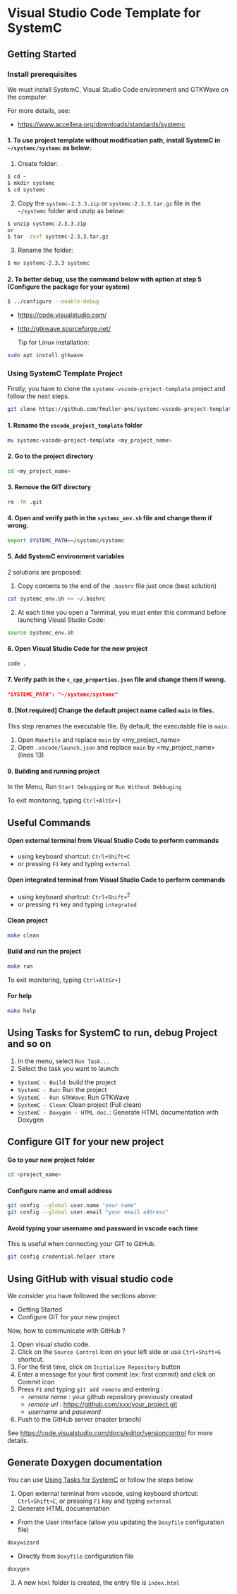 # Visual Studio Code Template for SystemC

## Getting Started

### Install prerequisites
We must install SystemC, Visual Studio Code environment and GTKWave on the computer.

For more details, see:  
- https://www.accellera.org/downloads/standards/systemc

#### 1. To use project template without modification path, install SystemC in `~/systemc/systemc` as below:
1. Create folder:
```bash
$ cd ~
$ mkdir systemc
$ cd systemc
```
2. Copy the `systemc-2.3.3.zip` or `systemc-2.3.3.tar.gz` file in the `~/systemc` folder and unzip as below:
```bash
$ unzip systemc-2.3.3.zip
or
$ tar -zxvf systemc-2.3.3.tar.gz 
``` 
3. Rename the folder:
```bash
$ mv systemc-2.3.3 systemc
``` 
#### 2. To better debug, use the command below with option at step 5 (Configure the package for your system)
```bash
$ ../configure --enable-debug
```
- https://code.visualstudio.com/
- http://gtkwave.sourceforge.net/ 

   Tip for Linux installation:
```bash
sudo apt install gtkwave
```
### Using SystemC Template Project

Firstly, you have to clone the `systemc-vscode-project-template` project and follow the next steps.
```bash
git clone https://github.com/fmuller-pns/systemc-vscode-project-template.git
```

#### 1. Rename the `vscode_project_template` folder
```bash
mv systemc-vscode-project-template <my_project_name>
```
#### 2. Go to the project directory
```bash
cd <my_project_name>
```
#### 3. Remove the GIT directory
```bash
rm -fR .git
```
#### 4. Open and verify path in the `systemc_env.sh` file and change them if wrong.
```bash
export SYSTEMC_PATH=~/systemc/systemc
```
#### 5. Add SystemC environment variables 
2 solutions are proposed:

1. Copy contents to the end of the `.bashrc` file just once (best solution)
```bash
cat systemc_env.sh >> ~/.bashrc
```
2. At each time you open a Terminal, you must enter this command before launching Visual Studio Code:
```bash
source systemc_env.sh
```
#### 6. Open Visual Studio Code for the new project
```bash
code .
```
#### 7. Verify path in the `c_cpp_properties.json` file and change them if wrong.
```json
"SYSTEMC_PATH": "~/systemc/systemc"
```

#### 8. [Not required] Change the default project name called `main` in files.
This step renames the executable file. By default, the executable file is `main`.
1. Open `Makefile` and replace `main` by <my_project_name>
2. Open `.vscode/launch.json` and replace `main` by <my_project_name> (lines 13)

#### 9. Building and running project
In the Menu, Run `Start Debugging` or `Run Without Debbuging`

To exit monitoring, typing `Ctrl+AltGr+]`

## Useful Commands 

#### Open external terminal from Visual Studio Code to perform commands

  * using keyboard shortcut: `Ctrl+Shift+C`
  * or pressing `F1` key and typing `external`

#### Open integrated terminal from Visual Studio Code to perform commands

  * using keyboard shortcut: `Ctrl+Shift+`<sup>2</sup>
  * or pressing `F1` key and typing `integrated`

#### Clean project
```bash
make clean
```

#### Build and run the project
```bash
make run
```
To exit monitoring, typing `Ctrl+AltGr+]`

#### For help
```bash
make help
```

## Using Tasks for SystemC to run, debug Project and so on

1. In the menu, select `Run Task...`
2. Select the task you want to launch:
- `SystemC - Build`: build the project
- `SystemC - Run`: Run the project
- `SystemC - Run GTKWave`: Run GTKWave
- `SystemC - Clean`: Clean project (Full clean)  
- `SystemC - Doxygen - HTML doc.`: Generate HTML documentation with Doxygen

## Configure GIT for your new project

#### Go to your new project folder
```bash
cd <project_name>
```
#### Configure name and email address
```bash
git config --global user.name "your name" 
git config --global user.email "your email address"
```
#### Avoid typing your username and password in vscode each time
This is useful when connecting your GIT to GitHub.
```bash
git config credential.helper store
```

## Using GitHub with visual studio code

We consider you have followed the sections above:
* Getting Started
* Configure GIT for your new project

Now, how to communicate with GitHub ?

1. Open visual studio code.
2. Click on the `Source Control` icon on your left side or use `Ctrl+Shift+G` shortcut. 
3. For the first time, click on `Initialize Repository` button
4. Enter a message for your first commit (ex: first commit) and click on Commit icon
5. Press `F1` and typing `git add remote` and entering :
   * *remote name* : your github repository previously created
   * *remote url* : https://github.com/xxx/your_project.git
   * *username* and *password*
6. Push to the GitHub server (master branch)

See https://code.visualstudio.com/docs/editor/versioncontrol for more details.

## Generate Doxygen documentation

You can use [Using Tasks for SystemC](#using-tasks-for-systemmc-to-run-debug-project-and-so-on) or follow the steps below.

1. Open external terminal from vscode, using keyboard shortcut: `Ctrl+Shift+C`, or pressing `F1` key and typing `external`
2. Generate HTML documentation

  * From the User interface (allow you updating the `Doxyfile` configuration file)

```bash
doxywizard
```

  * Directly from `Doxyfile` configuration file


```bash
doxygen
```
3. A new `html` folder  is created, the entry file is `index.html`

